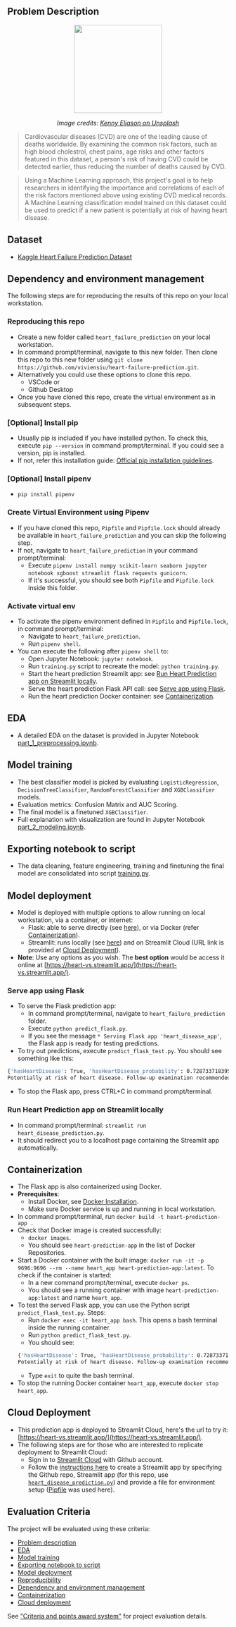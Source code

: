 ## Problem Description
<p align="center">
    <!--img src="https://github.com/viviensiu/LLM-project/blob/main/image/problem.jpg" width=200 -->
   <img src="https://github.com/viviensiu/heart-failure-prediction/blob/main/img/kenny-eliason-MEbT27ZrtdE-unsplash.jpg" width=200px>
</p>
<p align="center">
   <em>Image credits: <a href="https://unsplash.com/@neonbrand">Kenny Eliason on Unsplash</a></em>
</p>

> Cardiovascular diseases (CVD) are one of the leading cause of deaths worldwide. By examining the common risk factors, such as high blood cholestrol, chest pains, age risks and other factors featured in this dataset, a person's risk of having CVD could be detected earlier, thus reducing the number of deaths caused by CVD.

> Using a Machine Learning approach, this project's goal is to help researchers in identifying the importance and correlations of each of the risk factors mentioned above using existing CVD medical records. A Machine Learning classification model trained on this dataset could be used to predict if a new patient is potentially at risk of having heart disease.

## Dataset
* [Kaggle Heart Failure Prediction Dataset](https://www.kaggle.com/datasets/fedesoriano/heart-failure-prediction/)

## Dependency and environment management
The following steps are for reproducing the results of this repo on your local workstation.

### Reproducing this repo
* Create a new folder called `heart_failure_prediction` on your local workstation.
* In command prompt/terminal, navigate to this new folder. Then clone this repo to this new folder using `git clone https://github.com/viviensiu/heart-failure-prediction.git`. 
* Alternatively you could use these options to clone this repo.
    * VSCode or 
    * Github Desktop
* Once you have cloned this repo, create the virtual environment as in subsequent steps.

### [Optional] Install pip
* Usually pip is included if you have installed python. To check this, execute `pip --version` in command prompt/terminal. If you could see a version, pip is installed.
* If not, refer this installation guide: [Official pip installation guidelines](https://pip.pypa.io/en/stable/installation/).

### [Optional] Install pipenv
* `pip install pipenv`

### Create Virtual Environment using Pipenv
* If you have cloned this repo, `Pipfile` and `Pipfile.lock` should already be available in `heart_failure_prediction` and you can skip the following step.
* If not, navigate to `heart_failure_prediction` in your command prompt/terminal: 
    * Execute `pipenv install numpy scikit-learn seaborn jupyter notebook xgboost streamlit flask requests gunicorn`. 
    * If it's successful, you should see both `Pipfile` and `Pipfile.lock` inside this folder.

### Activate virtual env
* To activate the pipenv environment defined in `Pipfile` and `Pipfile.lock`, in command prompt/terminal: 
    * Navigate to `heart_failure_prediction`. 
    * Run `pipenv shell`.
* You can execute the following after `pipenv shell` to:
    * Open Jupyter Notebook: `jupyter notebook`.
    * Run `training.py` script to recreate the model: `python training.py`.
    * Start the heart prediction Streamlit app: see [Run Heart Prediction app on Streamlit locally](#run-heart-prediction-app-on-streamlit-locally).
    * Serve the heart prediction Flask API call: see [Serve app using Flask](#serve-app-using-flask).
    * Run the heart prediction Docker container: see [Containerization](#containerization).

## EDA
* A detailed EDA on the dataset is provided in Jupyter Notebook [part_1_preprocessing.ipynb](https://github.com/viviensiu/heart-failure-prediction/blob/main/notebook/part_1_preprocessing.ipynb).

## Model training
* The best classifier model is picked by evaluating `LogisticRegression`, `DecisionTreeClassifier`, `RandomForestClassifier` and `XGBClassifier` models.
* Evaluation metrics: Confusion Matrix and AUC Scoring.
* The final model is a finetuned `XGBClassifier`.
* Full explanation with visualization are found in Jupyter Notebook [part_2_modeling.ipynb](https://github.com/viviensiu/heart-failure-prediction/blob/main/notebook/part_2_modeling.ipynb).

## Exporting notebook to script
* The data cleaning, feature engineering, training and finetuning the final model are consolidated into script [training.py](https://github.com/viviensiu/heart-failure-prediction/blob/main/training.py).

## Model deployment
* Model is deployed with multiple options to allow running on local workstation, via a container, or internet: 
    * Flask: able to serve directly (see [here](#serve-app-using-flask)), or via Docker (refer [Containerization](#containerization)).
    * Streamlit: runs locally (see [here](#run-heart-prediction-app-on-streamlit-locally)) and on Streamlit Cloud (URL link is provided at [Cloud Deployment](#cloud-deployment)).
* **Note**: Use any options as you wish. The **best option** would be access it online at [https://heart-vs.streamlit.app/](https://heart-vs.streamlit.app/).

### Serve app using Flask
* To serve the Flask prediction app:
    * In command prompt/terminal, navigate to `heart_failure_prediction` folder.
    * Execute `python predict_flask.py`. 
    * If you see the message `* Serving Flask app 'heart_disease_app'`, the Flask app is ready for testing predictions.
* To try out predictions, execute `predict_flask_test.py`. You should see something like this:
```bash
{'hasHeartDisease': True, 'hasHeartDisease_probability': 0.7287337183952332}
Potentially at risk of heart disease. Follow-up examination recommended.
```
* To stop the Flask app, press CTRL+C in command prompt/terminal.    

### Run Heart Prediction app on Streamlit locally
* In command prompt/terminal: `streamlit run heart_disease_prediction.py`.
* It should redirect you to a localhost page containing the Streamlit app automatically.

## Containerization
* The Flask app is also containerized using Docker.
* **Prerequisites**: 
    * Install Docker, see [Docker Installation](https://docs.docker.com/engine/install/).
    * Make sure Docker service is up and running in local workstation.
* In command prompt/terminal, run `docker build -t heart-prediction-app .`
* Check that Docker image is created successfully: 
    * `docker images`.
    * You should see `heart-prediction-app` in the list of Docker Repositories.
* Start a Docker container with the built image: `docker run -it -p 9696:9696 --rm --name heart_app heart-prediction-app:latest`. To check if the container is started:
    * In a new command prompt/terminal, execute `docker ps`.
    * You should see a running container with image `heart-prediction-app:latest` and name `heart_app`.
* To test the served Flask app, you can use the Python script `predict_flask_test.py`. Steps: 
    * Run `docker exec -it heart_app bash`. This opens a bash terminal inside the running container.
    * Run `python predict_flask_test.py`.
    * You should see: 
    ```bash
    {'hasHeartDisease': True, 'hasHeartDisease_probability': 0.7287337183952332}
    Potentially at risk of heart disease. Follow-up examination recommended.
    ```
    * Type `exit` to quite the bash terminal. 
* To stop the running Docker container `heart_app`, execute `docker stop heart_app`.

## Cloud Deployment
* This prediction app is deployed to Streamlit Cloud, here's the url to try it: [https://heart-vs.streamlit.app/](https://heart-vs.streamlit.app/).
* The following steps are for those who are interested to replicate deployment to Streamlit Cloud:
    * Sign in to [Streamlit Cloud](https://streamlit.io/cloud) with Github account.
    * Follow the [instructions here](https://docs.streamlit.io/deploy/streamlit-community-cloud/deploy-your-app) to create a Streamlit app by specifying the Github repo, Streamlit app (for this repo, use [`heart_disease_prediction.py`](https://github.com/viviensiu/heart-failure-prediction/blob/main/heart_disease_prediction.py))  and provide a file for environment setup ([Pipfile](https://github.com/viviensiu/heart-failure-prediction/blob/main/Pipfile) was used here).


## Evaluation Criteria
The project will be evaluated using these criteria:
* [Problem description](#problem-description)
* [EDA](#eda)
* [Model training](#model-training)
* [Exporting notebook to script](#exporting-notebook-to-script)
* [Model deployment](#model-deployment)
* [Reproducibility](#dataset)
* [Dependency and environment management](#dependency-and-environment-management)
* [Containerization](#containerization)
* [Cloud deployment](#cloud-deployment)

See ["Criteria and points award system"](https://docs.google.com/spreadsheets/d/e/2PACX-1vQCwqAtkjl07MTW-SxWUK9GUvMQ3Pv_fF8UadcuIYLgHa0PlNu9BRWtfLgivI8xSCncQs82HDwGXSm3/pubhtml) for project evaluation details.